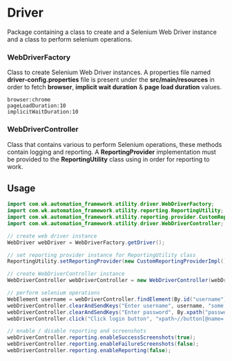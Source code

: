 # Driver

Package containing a class to create and a Selenium Web Driver instance and a class to perform selenium operations.

### WebDriverFactory
Class to create Selenium Web Driver instances. A properties file named **driver-config.properties** file is present under the **src/main/resources** in order to fetch **browser**, **implicit wait duration** & **page load duration** values.
```
browser:chrome
pageLoadDuration:10
implicitWaitDuration:10
```

### WebDriverController
Class that contains various to perform Selenium operations, these methods contain logging and reporting. A **ReportingProvider** implementation must be provided to the **ReportingUtility** class using in order for reporting to work.

## Usage

```java
import com.wk.automation_framework.utility.driver.WebDriverFactory;
import com.wk.automation_framework.utility.reporting.ReportingUtility;
import com.wk.automation_framework.utility.reporting.provider.CustomReportingProviderImpl;
import com.wk.automation_framework.utility.driver.WebDriverController;

// create web driver instance
WebDriver webDriver = WebDriverFactory.getDriver();

// set reporting provider instance for ReportingUtility class
ReportingUtility.setReportingProvider(new CustomReportingProviderImpl());

// create WebDriverController instance
WebDriverController webDriverController = new WebDriverController(webDriver);

// perform selenium operations
WebElement username = webDriverController.findElement(By.id("username"));
webDriverController.clearAndSendKeys("Enter username", username, "some username");
webDriverController.clearAndSendKeys("Enter password", By.xpath("password"), "some password");
webDriverController.click("Click login button", "xpath~//button[@name='loginButton']");

// enable / disable reporting and screenshots
webDriverController.reporting.enableSuccessScreenshots(true);
webDriverController.reporting.enableFailureScreenshots(false);
webDriverController.reporting.enableReporting(false);
```